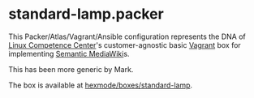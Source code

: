 # standard-lamp.packer

This Packer/Atlas/Vagrant/Ansible configuration represents the DNA of [Linux Competence Center](http://www.linux-competence-center.ch/Informatikl%25F6sungen/Semantic-MediaWiki.htm)'s customer-agnostic basic [Vagrant](https://www.vagrantup.com/) box for implementing [Semantic MediaWiki](http://www.semantic-mediawiki.org)s.

This has been more generic by Mark.

The box is available at [hexmode/boxes/standard-lamp](https://atlas.hashicorp.com/hexmode/boxes/standard-lamp).
